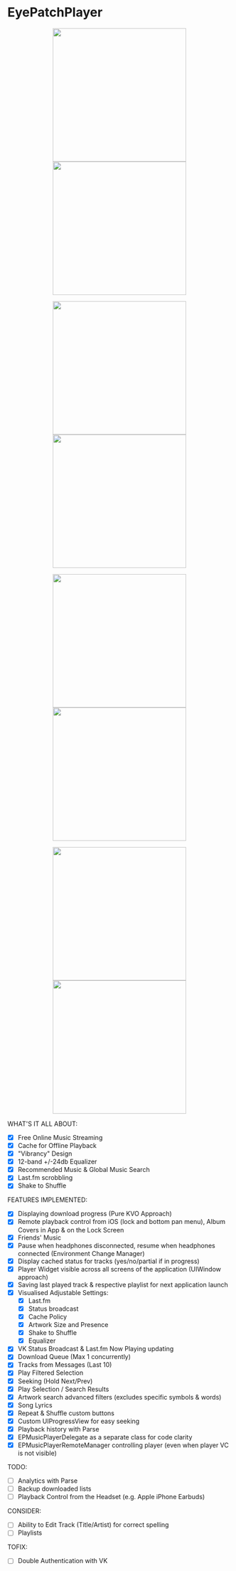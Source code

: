 # EyePatchPlayer

<p align="center">
<img src="https://github.com/Andr3y-/EyePatchPlayer/raw/master-Swift-2.1/GitHub%20Images%20Folder/1.png" width="300" hspace="20">  
<img src="https://github.com/Andr3y-/EyePatchPlayer/raw/master-Swift-2.1/GitHub%20Images%20Folder/2.png" width="300" hspace="20">
</p>

<p align="center">
<img align="center" src="https://github.com/Andr3y-/EyePatchPlayer/raw/master-Swift-2.1/GitHub%20Images%20Folder/3.png" width="300" hspace="20">  
<img align="center" src="https://github.com/Andr3y-/EyePatchPlayer/raw/master-Swift-2.1/GitHub%20Images%20Folder/4.png" width="300" hspace="20">
</p>

<p align="center">
<img src="https://github.com/Andr3y-/EyePatchPlayer/raw/master-Swift-2.1/GitHub%20Images%20Folder/5.png" width="300" hspace="20">  
<img src="https://github.com/Andr3y-/EyePatchPlayer/raw/master-Swift-2.1/GitHub%20Images%20Folder/6.png" width="300" hspace="20">
</p>

<p align="center">
<img align="center" src="https://github.com/Andr3y-/EyePatchPlayer/raw/master-Swift-2.1/GitHub%20Images%20Folder/7.png" width="300" hspace="20">  
<img align="center" src="https://github.com/Andr3y-/EyePatchPlayer/raw/master-Swift-2.1/GitHub%20Images%20Folder/8.png" width="300" hspace="20">
</p>

WHAT'S IT ALL ABOUT:

- [x] Free Online Music Streaming
- [x] Cache for Offline Playback
- [x] "Vibrancy" Design
- [x] 12-band +/-24db Equalizer
- [x] Recommended Music & Global Music Search
- [x] Last.fm scrobbling
- [x] Shake to Shuffle

FEATURES IMPLEMENTED:

- [x] Displaying download progress (Pure KVO Approach)
- [x] Remote playback control from iOS (lock and bottom pan menu), Album Covers in App & on the Lock Screen
- [x] Friends' Music
- [x] Pause when headphones disconnected, resume when headphones connected (Environment Change Manager)
- [x] Display cached status for tracks (yes/no/partial if in progress)
- [x] Player Widget visible across all screens of the application (UIWindow approach)
- [x] Saving last played track & respective playlist for next application launch
- [x] Visualised Adjustable Settings:
    - [x] Last.fm
    - [x] Status broadcast
    - [x] Cache Policy
    - [x] Artwork Size and Presence
    - [x] Shake to Shuffle
    - [x] Equalizer
- [x] VK Status Broadcast & Last.fm Now Playing updating
- [x] Download Queue (Max 1 concurrently)
- [x] Tracks from Messages (Last 10)
- [x] Play Filtered Selection
- [x] Seeking (Hold Next/Prev)
- [x] Play Selection / Search Results
- [x] Artwork search advanced filters (excludes specific symbols & words)
- [x] Song Lyrics
- [x] Repeat & Shuffle custom buttons
- [x] Custom UIProgressView for easy seeking
- [x] Playback history with Parse
- [x] EPMusicPlayerDelegate as a separate class for code clarity
- [x] EPMusicPlayerRemoteManager controlling player (even when player VC is not visible)

TODO:

- [ ] Analytics with Parse
- [ ] Backup downloaded lists
- [ ] Playback Control from the Headset (e.g. Apple iPhone Earbuds)

CONSIDER:

- [ ] Ability to Edit Track (Title/Artist) for correct spelling
- [ ] Playlists

TOFIX:

- [ ] Double Authentication with VK
